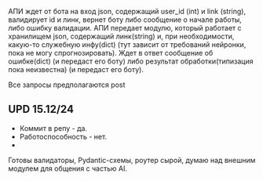 АПИ ждет от бота на вход json, содержащий user_id (int) и link (string), валидирует id и линк, вернет боту либо сообщение о начале работы, либо ошибку валидации.
АПИ передает модулю, который работает с хранилищем json, содержащий линк(string) и, при необходимости, какую-то служебную инфу(dict) (тут зависит от требований нейронки, пока не могу спрогнозировать). Ждет в ответ сообщение об ошибке(dict) (и передаст его боту) либо результат обработки(типизация пока неизвестна) (и передаст его боту).

Все запросы предполагаются post


## UPD 15.12/24 ##
- Коммит в репу - да.
- Работоспособность - нет.
- 
Готовы валидаторы, Pydantic-схемы, роутер сырой, думаю над внешним модулем для общения с частью AI. 
